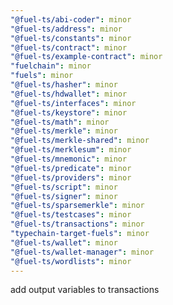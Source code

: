 ```yaml
---
"@fuel-ts/abi-coder": minor
"@fuel-ts/address": minor
"@fuel-ts/constants": minor
"@fuel-ts/contract": minor
"@fuel-ts/example-contract": minor
"fuelchain": minor
"fuels": minor
"@fuel-ts/hasher": minor
"@fuel-ts/hdwallet": minor
"@fuel-ts/interfaces": minor
"@fuel-ts/keystore": minor
"@fuel-ts/math": minor
"@fuel-ts/merkle": minor
"@fuel-ts/merkle-shared": minor
"@fuel-ts/merklesum": minor
"@fuel-ts/mnemonic": minor
"@fuel-ts/predicate": minor
"@fuel-ts/providers": minor
"@fuel-ts/script": minor
"@fuel-ts/signer": minor
"@fuel-ts/sparsemerkle": minor
"@fuel-ts/testcases": minor
"@fuel-ts/transactions": minor
"typechain-target-fuels": minor
"@fuel-ts/wallet": minor
"@fuel-ts/wallet-manager": minor
"@fuel-ts/wordlists": minor
---
```


add output variables to transactions
